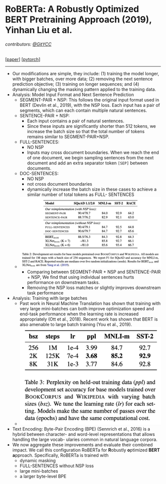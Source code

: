 # RoBERTa: A Robustly Optimized BERT Pretraining Approach (2019), Yinhan Liu et al.

###### contributors: [@GitYCC](https://github.com/GitYCC)

\[[paper](https://arxiv.org/pdf/1907.11692.pdf)\] \[[pytorch](https://github.com/huggingface/transformers/blob/master/src/transformers/models/roberta/modeling_roberta.py)\]

---

- Our modifications are simple, they include: (1) training the model longer, with bigger batches, over more data; (2) removing the next sentence prediction objective; (3) training on longer sequences; and (4) dynamically changing the masking pattern applied to the training data.
- Analysis: Model Input Format and Next Sentence Prediction
  - SEGMENT-PAIR + NSP: This follows the original input format used in BERT (Devlin et al., 2019), with the NSP loss. Each input has a pair of segments, which can each contain multiple natural sentences.
  - SENTENCE-PAIR + NSP: 
    - Each input contains a pair of natural sentences.
    - Since these inputs are significantly shorter than 512 tokens, we increase the batch size so that the total number of tokens remains similar to SEGMENT-PAIR+NSP.
  - FULL-SENTENCES: 
    - NO NSP
    - Inputs may cross document boundaries. When we reach the end of one document, we begin sampling sentences from the next document and add an extra separator token `[SEP]` between documents.
  - DOC-SENTENCES:
    - NO NSP
    - not cross document boundaries
    - dynamically increase the batch size in these cases to achieve a similar number of total tokens as FULL- SENTENCES
  - ![](assets/RoBERTa_01.png)
    - Comparing between SEGMENT-PAIR + NSP and SENTENCE-PAIR + NSP, We find that using individual sentences hurts performance on downstream tasks.
    - Removing the NSP loss matches or slightly improves downstream task performance
- Analysis: Training with large batches
  - Past work in Neural Machine Translation has shown that training with very large mini-batches can both improve optimization speed and end-task performance when the learning rate is increased appropriately (Ott et al., 2018). Recent work has shown that BERT is also amenable to large batch training (You et al., 2019).
  - ![](assets/RoBERTa_02.png)
- Text Encoding: Byte-Pair Encoding (BPE) (Sennrich et al., 2016) is a hybrid between character- and word-level representations that allows handling the large vocab- ularies common in natural language corpora.
- We now aggregate these improvements and evaluate their combined impact. We call this configuration RoBERTa for **R**obustly **o**ptimized **BERT** **a**pproach. Specifically, RoBERTa is trained with 
  - dynamic masking
  - FULL-SENTENCES without NSP loss
  - large mini-batches
  - a larger byte-level BPE

